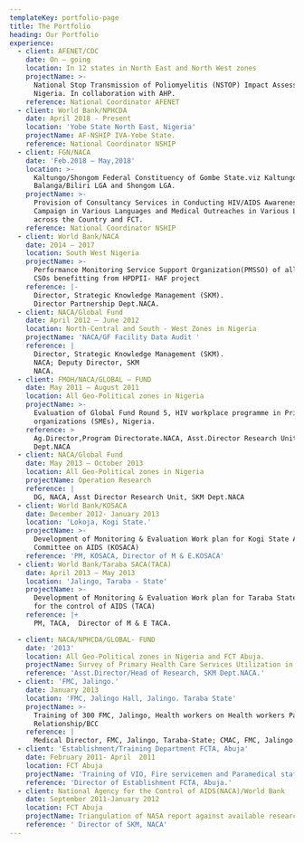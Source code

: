 ```yaml
---
templateKey: portfolio-page
title: The Portfolio
heading: Our Portfolio
experience:
  - client: AFENET/CDC
    date: On – going
    location: In 12 states in North East and North West zones
    projectName: >-
      National Stop Transmission of Poliomyelitis (NSTOP) Impact Assessment in
      Nigeria. In collaboration with AHP.
    reference: National Coordinator AFENET
  - client: World Bank/NPHCDA
    date: April 2018 - Present
    location: 'Yobe State North East, Nigeria'
    projectName: AF-NSHIP IVA-Yobe State.
    reference: National Coordinator NSHIP
  - client: FGN/NACA
    date: 'Feb.2018 – May,2018'
    location: >-
      Kaltungo/Shongom Federal Constituency of Gombe State.viz Kaltungo LGA,
      Balanga/Biliri LGA and Shongom LGA.
    projectName: >-
      Provision of Consultancy Services in Conducting HIV/AIDS Awareness
      Campaign in Various Languages and Medical Outreaches in Various Locations
      across the Country and FCT.
    reference: National Coordinator NSHIP
  - client: World Bank/NACA
    date: 2014 – 2017
    location: South West Nigeria
    projectName: >-
      Performance Monitoring Service Support Organization(PMSSO) of all the 115
      CSOs benefitting from HPDPII- HAF project 
    reference: |-
      Director, Strategic Knowledge Management (SKM).
      Director Partnership Dept.NACA.
  - client: NACA/Global Fund
    date: April 2012 – June 2012
    location: North-Central and South - West Zones in Nigeria
    projectName: 'NACA/GF Facility Data Audit '
    reference: |
      Director, Strategic Knowledge Management (SKM).
      NACA; Deputy Director, SKM
      NACA.
  - client: FMOH/NACA/GLOBAL – FUND
    date: May 2011 – August 2011
    location: All Geo-Political zones in Nigeria
    projectName: >-
      Evaluation of Global Fund Round 5, HIV workplace programme in Private
      organizations (SMEs), Nigeria.
    reference: >
      Ag.Director,Program Directorate.NACA, Asst.Director Research Unit,SKM
      Dept.NACA
  - client: NACA/Global Fund
    date: May 2013 – October 2013
    location: All Geo-Political zones in Nigeria
    projectName: Operation Research
    reference: |
      DG, NACA, Asst Director Research Unit, SKM Dept.NACA
  - client: World Bank/KOSACA
    date: December 2012- January 2013
    location: 'Lokoja, Kogi State.'
    projectName: >-
      Development of Monitoring & Evaluation Work plan for Kogi State Action
      Committee on AIDS (KOSACA)
    reference: 'PM, KOSACA, Director of M & E.KOSACA'
  - client: World Bank/Taraba SACA(TACA)
    date: April 2013 – May 2013
    location: 'Jalingo, Taraba - State'
    projectName: >-
      Development of Monitoring & Evaluation Work plan for Taraba State Agency
      for the control of AIDS (TACA)
    reference: |+
      PM, TACA,  Director of M & E TACA.

  - client: NACA/NPHCDA/GLOBAL- FUND
    date: '2013'
    location: All Geo-Political zones in Nigeria and FCT Abuja.
    projectName: Survey of Primary Health Care Services Utilization in Nigeria.
    reference: 'Asst.Director/Head of Research, SKM Dept.NACA.'
  - client: 'FMC, Jalingo.'
    date: January 2013
    location: 'FMC, Jalingo Hall, Jalingo. Taraba State'
    projectName: >-
      Training of 300 FMC, Jalingo, Health workers on Health workers Patient
      Relationship/BCC
    reference: |
      Medical Director, FMC, Jalingo, Taraba-State; CMAC, FMC, Jalingo.
  - client: 'Establishment/Training Department FCTA, Abuja'
    date: February 2011- April  2011
    location: FCT Abuja
    projectName: 'Training of VIO, Fire servicemen and Paramedical staff of FCTA.Abuja'
    reference: 'Director of Establishment FCTA, Abuja.'
  - client: National Agency for the Control of AIDS(NACA)/World Bank
    date: September 2011-January 2012
    location: FCT Abuja
    projectName: Triangulation of NASA report against available researches in Nigeria
    reference: ' Director of SKM, NACA'
---
```


